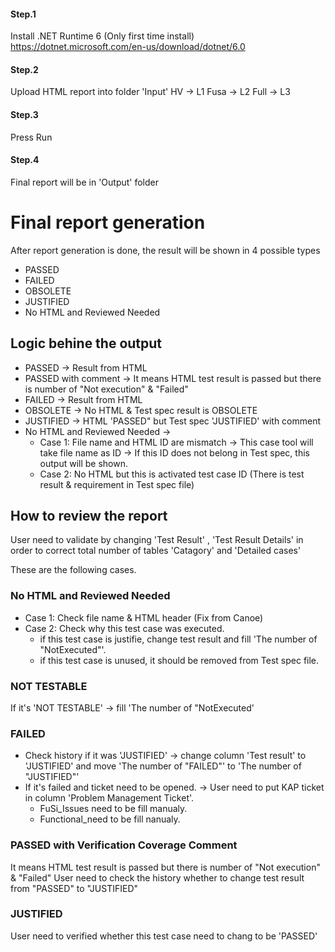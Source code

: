 #### Step.1
Install .NET Runtime 6 (Only first time install)
https://dotnet.microsoft.com/en-us/download/dotnet/6.0

#### Step.2 
Upload HTML report into folder 'Input'
HV -> L1
Fusa -> L2
Full -> L3

#### Step.3 
Press Run

#### Step.4
Final report will be in 'Output' folder


# Final report generation
After report generation is done, the result will be shown in 4 possible types
* PASSED 
* FAILED
* OBSOLETE
* JUSTIFIED
* No HTML and Reviewed Needed

## Logic behine the output
- PASSED -> Result from HTML
- PASSED with comment -> It means HTML test result is passed but there is number of "Not execution" & "Failed" 
- FAILED -> Result from HTML
- OBSOLETE -> No HTML & Test spec result is OBSOLETE
- JUSTIFIED -> HTML 'PASSED" but Test spec 'JUSTIFIED' with comment
- No HTML and Reviewed Needed -> 
    - Case 1: File name and HTML ID are mismatch -> This case tool will take file name as ID -> If this ID does not belong in Test spec, this output will be shown.
    - Case 2: No HTML but this is activated test case ID (There is test result & requirement in Test spec file)

## How to review the report
User need to validate by changing 'Test Result' , 'Test Result Details' in order to correct total number of tables 'Catagory' and 'Detailed cases' 

These are the following cases.
### No HTML and Reviewed Needed
- Case 1: Check file name & HTML header (Fix from Canoe)
- Case 2: Check why this test case was executed.
    - if this test case is justifie, change test result and fill 'The number of "NotExecuted"'.
    - if this test case is unused, it should be removed from Test spec file.

### NOT TESTABLE
If it's 'NOT TESTABLE' -> fill 'The number of "NotExecuted'

### FAILED
- Check history if it was 'JUSTIFIED' -> change column 'Test result' to 'JUSTIFIED' and move 'The number of "FAILED"' to 'The number of "JUSTIFIED"'
- If it's failed and ticket need to be opened. -> User need to put KAP ticket in column 'Problem Management Ticket'.
    - FuSi_Issues need to be fill manualy.
    - Functional_need to be fill nanualy.


### PASSED with Verification Coverage Comment
It means HTML test result is passed but there is number of "Not execution" & "Failed" 
User need to check the history whether to change test result from "PASSED" to "JUSTIFIED"

### JUSTIFIED
User need to verified whether this test case need to chang to be 'PASSED'